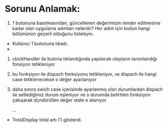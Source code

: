 # Sorunu Anlamak:

1. 1 butonuna basılmasından, güncellenen değerimizin render edilmesine kadar olan uygulama adımları nelerdir?
   Her adım için kodun hangi bölümünün geçerli olduğunu listeleyin.

- Kullanıcı 1 butonuna tıkadı.
-

1. ckickHandler ile butona tıklandığında yapılacak olayların tanımlandığı fonsiyon tetikleniyor
2. bu fonksiyon ile dispach fonksiyonu tetikleniyor, ve dispach ile hangi case tetiklenecekse o değer ayarlanıyor

3. daha sonra swich case içerisinde ayarlanmış olan durumlardan dispach ile setlediğimiz durum eşleniyor ve o durumda belirtilen fonksiyon çakışarak dçndürüllen değer state e atanıyor

   ...

- TotalDisplay total artı 1'i gösterdi.
